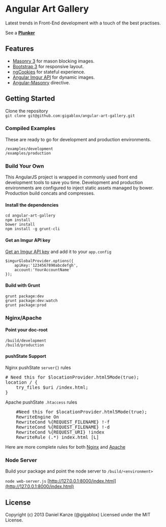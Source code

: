 # Angular Art Gallery

Latest trends in Front-End development with a touch of the best practises.

See a <b>[Plunker](http://plnkr.co/akHTslTdRMvfe3KrnPeO)</b>

## Features
* [Masonry 3](http://masonry.desandro.com/) for mason blocking images.
* [Bootstrap 3](https://github.com/twitter/bootstrap/tree/3.0.0-wip) for responsive layout.
* [ngCookies](https://github.com/angular/code.angularjs.org/tree/master/1.1.5) for stateful experience.
* [Angular Imgur API](https://github.com/gigablox/angular-imgur-api) for dynamic images.
* [Angular-Masonry](https://github.com/passy/angular-masonry) directive.

## Getting Started
Clone the repository  
`git clone git@github.com:gigablox/angular-art-gallery.git`    

### Compiled Examples
These are ready to go for development and production environments. 

`/examples/development`  
`/examples/production`

### Build Your Own
This AngularJS project is wrapped in commonly used front end development tools to save you time. Development and production environments are configured to inject static assets managed by bower. Production build concats and compresses.
#### Install the dependencies  
`cd angular-art-gallery`  
`npm install`  
`bower install`  
`npm install -g grunt-cli`

#### Get an Imgur API key
[Get an Imgur API key](https://api.imgur.com/) and add it to your `app.config`  

    $imgurGlobalProvider.options({
        apiKey:'1234567890abcdefgh',
        account:'YourAccountName'
    });

#### Build with Grunt
`grunt package:dev`  
`grunt package:dev:watch`  
`grunt package:prod`


### Nginx/Apache

#### Point your doc-root
`/build/development`  
`/build/production`

#### pushState Support
Nginx pushState `server{}` rules
<pre>
# Need this for $locationProvider.html5Mode(true);
location / {
    try_files $uri /index.html;
}
</pre>

Apache pushState `.htaccess` rules
<pre>
    #Need this for $locationProvider.html5Mode(true);
    RewriteEngine On
    RewriteCond %{REQUEST_FILENAME} !-f
    RewriteCond %{REQUEST_FILENAME} !-d
    RewriteCond %{REQUEST_URI} !index
    RewriteRule (.*) index.html [L]
</pre>

Here are more complete rules for both [Nginx]() and [Apache]()


### Node Server

Build your package and point the node server to `/build/<environment>`

`node web-server.js`
[http://127.0.0.1:8000/index.html](http://127.0.0.1:8000/index.html)


## License
Copyright (c) 2013 Daniel Kanze (@gigablox) Licensed under the MIT License.
